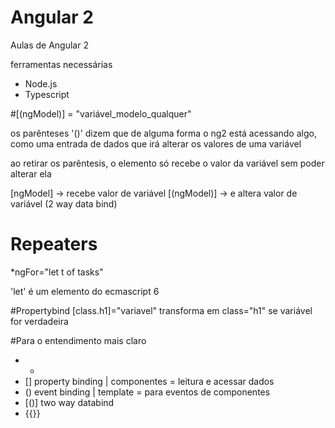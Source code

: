 # Angular 2
Aulas de Angular 2

ferramentas necessárias
- Node.js
- Typescript


#[(ngModel)] = "variável_modelo_qualquer"

os parênteses '()' dizem que de alguma forma o ng2 está acessando algo, 
como uma entrada de dados que irá alterar os valores de uma variável

ao retirar os parêntesis, o elemento só recebe o valor da variável sem poder alterar ela

[ngModel] -> recebe valor de variável
[(ngModel)] -> e altera valor de variável (2 way data bind)

# Repeaters
*ngFor="let t of tasks"

'let' é um elemento do ecmascript 6


#Propertybind
[class.h1]="variavel"
transforma em class="h1" se variável for verdadeira


#Para o entendimento mais claro
- *
- [] property binding | componentes = leitura e acessar dados
- () event binding | template = para eventos de componentes
- [()] two way databind
- {{}}
